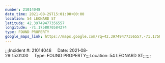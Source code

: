 ```yaml
---
number: 21014048
date_time: 2021-08-29T15:01:00+00:00
location: 54 LEONARD ST
latitude: 42.39749477356557
longitude: -71.1758070584274
type: FOUND PROPERTY
google_maps_link: https://maps.google.com/?q=42.39749477356557,-71.1758070584274
---
```


;;;Incident #: 21014048     Date: 2021‐08‐29 15:01:00     Type: FOUND PROPERTY;;;Location: 54 LEONARD ST;;;;;;
